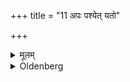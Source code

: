 +++
title = "11 अपः पश्येत् यतो"

+++

<details><summary>मूलम्</summary>

अपः पश्येत् यतो देवीरिति ११
</details>

<details><summary>Oldenberg</summary>

10. Let him look at the water with (the formula), 'From which side I see the goddesses' (l.l. 5).
</details>

